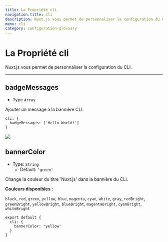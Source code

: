 ```yaml
---
title: La Propriété cli
navigation.title: cli
description: Nuxt.js vous permet de personnaliser la configuration du CLI.
menu: cli
category: configuration-glossary
---
```

# La Propriété cli

Nuxt.js vous permet de personnaliser la configuration du CLI.

---
## badgeMessages

- Type `Array`

Ajouter un message à la bannière CLI.

```js{}[nuxt.config.js]
cli: {
  badgeMessages: ['Hello World!']
}
```

![](/img/docs/cli-badge.png)

## bannerColor

- Type: `String`
  - Default: `'green'`

Change la couleur du titre 'Nuxt.js' dans la bannière du CLI.

**Couleurs disponibles :**

`black`, `red`, `green`, `yellow`, `blue`, `magenta`, `cyan`, `white`, `gray`, `redBright`, `greenBright`, `yellowBright`, `blueBright`, `magentaBright`, `cyanBright`, `whiteBright`

```js{}[nuxt.config.js]
export default {
  cli: {
    bannerColor: 'yellow'
  }
}
```
